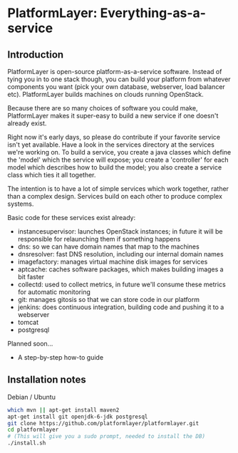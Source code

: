 PlatformLayer: Everything-as-a-service
======================================

Introduction
------------

PlatformLayer is open-source platform-as-a-service software.
Instead of tying you in to one stack though, you can build your platform
from whatever components you want (pick your own database,
webserver, load balancer etc).  PlatformLayer builds machines on clouds
running OpenStack.

Because there are so many choices of software you could make, PlatformLayer
 makes it super-easy to build a new service if one doesn't already exist.

Right now it's early days, so please do contribute if your favorite service
isn't yet available.  Have a look in the services directory at the services
we're working on.  To build a service, you create a java classes which define
the 'model' which the service will expose; you create a 'controller' for each model
which describes how to build the model; you also create a service class
which ties it all together.

The intention is to have a lot of simple services which work together,
rather than a complex design.  Services build on each other to
produce complex systems.

Basic code for these services exist already:

* instancesupervisor: launches OpenStack instances; in future it will be responsible for relaunching them if something happens
* dns: so we can have domain names that map to the machines
* dnsresolver: fast DNS resolution, including our internal domain names
* imagefactory: manages virtual machine disk images for services
* aptcache: caches software packages, which makes building images a bit faster
* collectd: used to collect metrics, in future we'll consume these metrics for automatic monitoring
* git: manages gitosis so that we can store code in our platform
* jenkins: does continuous integration, building code and pushing it to a webserver
* tomcat
* postgresql

Planned soon...

* A step-by-step how-to guide


Installation notes
------------------

Debian / Ubuntu

```bash
which mvn || apt-get install maven2
apt-get install git openjdk-6-jdk postgresql
git clone https://github.com/platformlayer/platformlayer.git
cd platformlayer
# (This will give you a sudo prompt, needed to install the DB)
./install.sh
```

